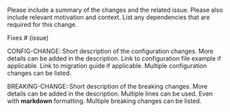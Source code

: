 Please include a summary of the changes and the related issue. Please also include relevant motivation and context. List any dependencies that are required for this change.

Fixes # (issue)

CONFIG-CHANGE: Short description of the configuration changes.
  More details can be added in the description.
  Link to configuration file example if applicable.
  Link to migration guide if applicable.
  Multiple configuration changes can be listed.

BREAKING-CHANGE: Short description of the breaking changes.
  More details can be added in the description.
  Multiple lines can be used. Even with **markdown** formatting.
  Multiple breaking changes can be listed.
